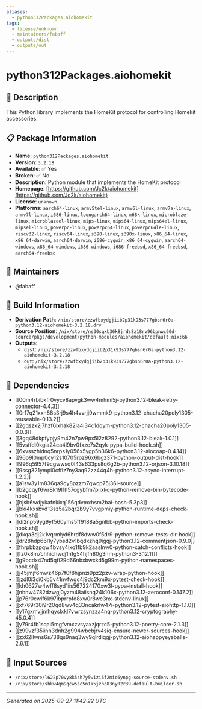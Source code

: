 ```yaml
---
aliases:
  - python312Packages.aiohomekit
tags:
  - license/unknown
  - maintainers/fabaff
  - outputs/dist
  - outputs/out
---
```


# python312Packages.aiohomekit

## 📝 Description

This Python library implements the HomeKit protocol for controlling
Homekit accessories.


## 📋 Package Information

- **Name**: `python312Packages.aiohomekit`
- **Version**: `3.2.18`
- **Available**: ✅ Yes
- **Broken**: ✅ No
- **Description**: Python module that implements the HomeKit protocol
- **Homepage**: [https://github.com/Jc2k/aiohomekit](https://github.com/Jc2k/aiohomekit)
- **License**: `unknown`
- **Platforms**: `aarch64-linux`, `armv5tel-linux`, `armv6l-linux`, `armv7a-linux`, `armv7l-linux`, `i686-linux`, `loongarch64-linux`, `m68k-linux`, `microblaze-linux`, `microblazeel-linux`, `mips-linux`, `mips64-linux`, `mips64el-linux`, `mipsel-linux`, `powerpc-linux`, `powerpc64-linux`, `powerpc64le-linux`, `riscv32-linux`, `riscv64-linux`, `s390-linux`, `s390x-linux`, `x86_64-linux`, `x86_64-darwin`, `aarch64-darwin`, `i686-cygwin`, `x86_64-cygwin`, `aarch64-windows`, `x86_64-windows`, `i686-windows`, `i686-freebsd`, `x86_64-freebsd`, `aarch64-freebsd`
## 👥 Maintainers

- @fabaff


## 🔧 Build Information

- **Derivation Path**: `/nix/store/zzwfbxydgjiib2p31k93s777gbsn6r0a-python3.12-aiohomekit-3.2.18.drv`
- **Source Position**: `/nix/store/ns30sqxb36k8jrds8z18rv96bpnwc60d-source/pkgs/development/python-modules/aiohomekit/default.nix:66`
- **Outputs**:
  - `dist`:  `/nix/store/zzwfbxydgjiib2p31k93s777gbsn6r0a-python3.12-aiohomekit-3.2.18`
  - `out`:  `/nix/store/zzwfbxydgjiib2p31k93s777gbsn6r0a-python3.12-aiohomekit-3.2.18`

## 🔗 Dependencies

- [[00m4rbibkfr0vycv8apvgk3ww4mhmi5j-python3.12-bleak-retry-connector-4.4.3]]
- [[0r17q21xxn88s3rj9s4h4vvrjj9wmmk9-python3.12-chacha20poly1305-reuseable-0.13.2]]
- [[2gqszx2j7hzf6lxhak82la4i34c1dqym-python3.12-chacha20poly1305-0.0.3]]
- [[3gq48dkpfypjy9m42n7pw9px5l2z8292-python3.12-bleak-1.0.1]]
- [[5vsffdi0kgla24ca4l9bv0fxzc7s2qyk-pypa-build-hook.sh]]
- [[6xvsszhidnq5nrps1y056x5ygp5b36k6-python3.12-aiocoap-0.4.14]]
- [[96p9l0mp0cy12s10705rpz96x6bgz371-python-output-dist-hook]]
- [[996q5957f9cgwwsq0l43s633ps8q6g2b-python3.12-orjson-3.10.18]]
- [[9ssg321ympi0cfflz7ny3aq92zz44q4h-python3.12-async-interrupt-1.2.2]]
- [[a1sw3y1m836qa9qy8pzzm7qwcp75j36l-source]]
- [[b2gcqyf6wr8k19l1h57cgybfm7plixkq-python-remove-bin-bytecode-hook]]
- [[bjsb6wdjykafnkixq156qdvmxhsm2bai-bash-5.3p3]]
- [[bki4kxsbvd13sz5a2bqr2b9y7vvgpmiy-python-runtime-deps-check-hook.sh]]
- [[di2np59yg9yf560yms5ff9188a5gnlbb-python-imports-check-hook.sh]]
- [[dkqa3dj2k1vqrmlyd6hrdf8dww0f5dr9-python-remove-tests-dir-hook]]
- [[dr28hdp66l1y7ybsd2v1bqdxzhq9igqj-python3.12-commentjson-0.9.0]]
- [[fhrpbbzpqw4bvsy4ixq1fb9k2aaslnw0-python-catch-conflicts-hook]]
- [[fz0k8m7chhichwdj1h1g54hjfh80g3nm-python3-3.12.11]]
- [[g9bcdx47nd5qfi29d66nbxbwckd5g99m-python-namespaces-hook.sh]]
- [[j45jmjf6mwz46p7f0f8hjpnzi9pz2pzv-wrap-python-hook]]
- [[jzdl0i3di0kb5v41nvfwgc4j9dc2km9x-pytest-check-hook]]
- [[kh0627w4wff8syd1iis567224170xw3l-pypa-install-hook]]
- [[nbnw4782dzwgj0yzm48aiisnq24k106x-python3.12-zeroconf-0.147.2]]
- [[p76r0cwlf6k97ibprrpfd8xw0r8wc3nx-stdenv-linux]]
- [[xf769r30i9r20qd8wv4q33ncakrlw47i-python3.12-pytest-aiohttp-1.1.0]]
- [[y17gxmvjjmhqyslxkl7vwrzsynzza4nq-python3.12-cryptography-45.0.4]]
- [[y79r4fb1sqai5mgfvmxzvsyaxzjqrzc5-python3.12-poetry-core-2.1.3]]
- [[z99vzf35iinh3dnh2g994wbcbjrv4siq-ensure-newer-sources-hook]]
- [[zx62llwns6s738qs9naq3wy9qlrdiqgj-python3.12-aiohappyeyeballs-2.6.1]]

## 📁 Input Sources

- `/nix/store/l622p70vy8k5sh7y5wizi5f2mic6ynpg-source-stdenv.sh`
- `/nix/store/shkw4qm9qcw5sc5n1k5jznc83ny02r39-default-builder.sh`

---
*Generated on 2025-09-27 11:42:22 UTC*
